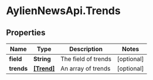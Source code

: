 # AylienNewsApi.Trends

## Properties

Name | Type | Description | Notes
------------ | ------------- | ------------- | -------------
**field** | **String** | The field of trends | [optional] 
**trends** | [**[Trend]**](Trend.md) | An array of trends | [optional] 


